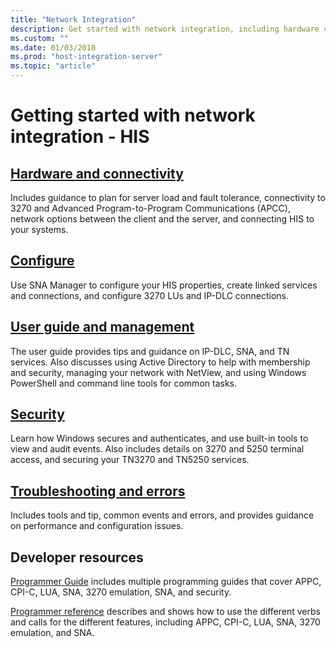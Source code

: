 ```yaml
---
title: "Network Integration"
description: Get started with network integration, including hardware connectivity, configuring connections, user guides, securing your network, troubleshooting and errors, and programming references for Host Integration Server (HIS)
ms.custom: ""
ms.date: 01/03/2018
ms.prod: "host-integration-server"
ms.topic: "article"
---
```


# Getting started with network integration - HIS

## [Hardware and connectivity](hardware-connectivity-planning.md)

Includes guidance to plan for server load and fault tolerance, connectivity to 3270 and Advanced Program-to-Program Communications (APCC), network options between the client and the server, and connecting HIS to your systems.

## [Configure](network-integration-configuration-1.md)

Use SNA Manager to configure your HIS properties, create linked services and connections, and configure 3270 LUs and IP-DLC connections. 

## [User guide and management](network-integration-operations-2.md)

The user guide provides tips and guidance on IP-DLC, SNA, and TN services. Also discusses using Active Directory to help with membership and security, managing your network with NetView, and using Windows PowerShell and command line tools for common tasks.

## [Security](network-integration-security-2.md)

Learn how Windows secures and authenticates, and use built-in tools to view and audit events. Also includes details on 3270 and 5250 terminal access, and securing your TN3270 and TN5250 services. 

## [Troubleshooting and errors](network-integration-troubleshooting-1.md)

Includes tools and tip, common events and errors, and provides guidance on performance and configuration issues.

## Developer resources

[Programmer Guide](network-integration-programmer-s-guide2.md) includes multiple programming guides that cover APPC, CPI-C, LUA, SNA, 3270 emulation, SNA, and security. 

[Programmer reference](network-integration-programmer-s-reference2.md) describes and shows how to use the different verbs and calls for the different features, including APPC, CPI-C, LUA, SNA, 3270 emulation, and SNA.  
